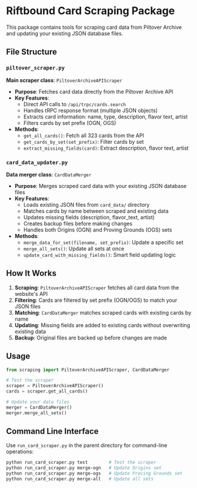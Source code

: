 # Riftbound Card Scraping Package

This package contains tools for scraping card data from Piltover Archive and updating your existing JSON database files.

## File Structure

### `piltover_scraper.py`
**Main scraper class**: `PiltoverArchiveAPIScraper`

- **Purpose**: Fetches card data directly from the Piltover Archive API
- **Key Features**:
  - Direct API calls to `/api/trpc/cards.search`
  - Handles tRPC response format (multiple JSON objects)
  - Extracts card information: name, type, description, flavor text, artist
  - Filters cards by set prefix (OGN, OGS)
- **Methods**:
  - `get_all_cards()`: Fetch all 323 cards from the API
  - `get_cards_by_set(set_prefix)`: Filter cards by set
  - `extract_missing_fields(card)`: Extract description, flavor text, artist

### `card_data_updater.py`
**Data merger class**: `CardDataMerger`

- **Purpose**: Merges scraped card data with your existing JSON database files
- **Key Features**:
  - Loads existing JSON files from `card_data/` directory
  - Matches cards by name between scraped and existing data
  - Updates missing fields (description, flavor_text, artist)
  - Creates backup files before making changes
  - Handles both Origins (OGN) and Proving Grounds (OGS) sets
- **Methods**:
  - `merge_data_for_set(filename, set_prefix)`: Update a specific set
  - `merge_all_sets()`: Update all sets at once
  - `update_card_with_missing_fields()`: Smart field updating logic

## How It Works

1. **Scraping**: `PiltoverArchiveAPIScraper` fetches all card data from the website's API
2. **Filtering**: Cards are filtered by set prefix (OGN/OGS) to match your JSON files
3. **Matching**: `CardDataMerger` matches scraped cards with existing cards by name
4. **Updating**: Missing fields are added to existing cards without overwriting existing data
5. **Backup**: Original files are backed up before changes are made

## Usage

```python
from scraping import PiltoverArchiveAPIScraper, CardDataMerger

# Test the scraper
scraper = PiltoverArchiveAPIScraper()
cards = scraper.get_all_cards()

# Update your data files
merger = CardDataMerger()
merger.merge_all_sets()
```

## Command Line Interface

Use `run_card_scraper.py` in the parent directory for command-line operations:

```bash
python run_card_scraper.py test        # Test the scraper
python run_card_scraper.py merge-ogn   # Update Origins set
python run_card_scraper.py merge-ogs   # Update Proving Grounds set
python run_card_scraper.py merge-all   # Update all sets
```
